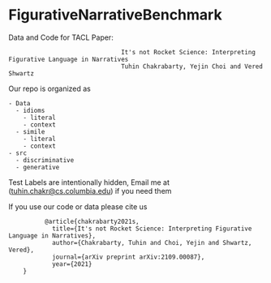 # FigurativeNarrativeBenchmark


Data and Code for TACL Paper:

                                   It's not Rocket Science: Interpreting Figurative Language in Narratives
                                   Tuhin Chakrabarty, Yejin Choi and Vered Shwartz
          

Our repo is organized as

    - Data
      - idioms
        - literal
        - context
      - simile
        - literal
        - context
    - src
      - discriminative
      - generative
          
Test Labels are intentionally hidden, Email me at (tuhin.chakr@cs.columbia.edu) if you need them


If you use our code or data please cite us

              @article{chakrabarty2021s,
                title={It's not Rocket Science: Interpreting Figurative Language in Narratives},
                author={Chakrabarty, Tuhin and Choi, Yejin and Shwartz, Vered},
                journal={arXiv preprint arXiv:2109.00087},
                year={2021}
        }
